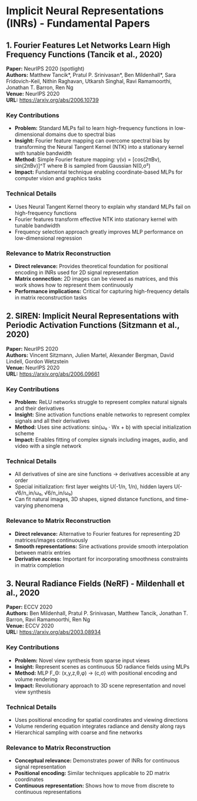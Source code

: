 # Implicit Neural Representations (INRs) - Fundamental Papers

## 1. Fourier Features Let Networks Learn High Frequency Functions (Tancik et al., 2020)
**Paper:** NeurIPS 2020 (spotlight)  
**Authors:** Matthew Tancik*, Pratul P. Srinivasan*, Ben Mildenhall*, Sara Fridovich-Keil, Nithin Raghavan, Utkarsh Singhal, Ravi Ramamoorthi, Jonathan T. Barron, Ren Ng  
**Venue:** NeurIPS 2020  
**URL:** https://arxiv.org/abs/2006.10739

### Key Contributions
- **Problem:** Standard MLPs fail to learn high-frequency functions in low-dimensional domains due to spectral bias
- **Insight:** Fourier feature mapping can overcome spectral bias by transforming the Neural Tangent Kernel (NTK) into a stationary kernel with tunable bandwidth  
- **Method:** Simple Fourier feature mapping: γ(v) = [cos(2πBv), sin(2πBv)]^T where B is sampled from Gaussian N(0,σ²)
- **Impact:** Fundamental technique enabling coordinate-based MLPs for computer vision and graphics tasks

### Technical Details
- Uses Neural Tangent Kernel theory to explain why standard MLPs fail on high-frequency functions
- Fourier features transform effective NTK into stationary kernel with tunable bandwidth
- Frequency selection approach greatly improves MLP performance on low-dimensional regression

### Relevance to Matrix Reconstruction
- **Direct relevance:** Provides theoretical foundation for positional encoding in INRs used for 2D signal representation
- **Matrix connection:** 2D images can be viewed as matrices, and this work shows how to represent them continuously
- **Performance implications:** Critical for capturing high-frequency details in matrix reconstruction tasks

## 2. SIREN: Implicit Neural Representations with Periodic Activation Functions (Sitzmann et al., 2020)
**Paper:** NeurIPS 2020  
**Authors:** Vincent Sitzmann, Julien Martel, Alexander Bergman, David Lindell, Gordon Wetzstein  
**Venue:** NeurIPS 2020  
**URL:** https://arxiv.org/abs/2006.09661

### Key Contributions
- **Problem:** ReLU networks struggle to represent complex natural signals and their derivatives
- **Insight:** Sine activation functions enable networks to represent complex signals and all their derivatives
- **Method:** Uses sine activations: sin(ω₀ · Wx + b) with special initialization scheme
- **Impact:** Enables fitting of complex signals including images, audio, and video with a single network

### Technical Details
- All derivatives of sine are sine functions → derivatives accessible at any order
- Special initialization: first layer weights U(-1/n, 1/n), hidden layers U(-√6/n_in/ω₀, √6/n_in/ω₀)
- Can fit natural images, 3D shapes, signed distance functions, and time-varying phenomena

### Relevance to Matrix Reconstruction  
- **Direct relevance:** Alternative to Fourier features for representing 2D matrices/images continuously
- **Smooth representations:** Sine activations provide smooth interpolation between matrix entries
- **Derivative access:** Important for incorporating smoothness constraints in matrix completion

## 3. Neural Radiance Fields (NeRF) - Mildenhall et al., 2020
**Paper:** ECCV 2020  
**Authors:** Ben Mildenhall, Pratul P. Srinivasan, Matthew Tancik, Jonathan T. Barron, Ravi Ramamoorthi, Ren Ng  
**Venue:** ECCV 2020  
**URL:** https://arxiv.org/abs/2003.08934

### Key Contributions
- **Problem:** Novel view synthesis from sparse input views
- **Insight:** Represent scenes as continuous 5D radiance fields using MLPs
- **Method:** MLP F_Θ: (x,y,z,θ,φ) → (c,σ) with positional encoding and volume rendering
- **Impact:** Revolutionary approach to 3D scene representation and novel view synthesis

### Technical Details
- Uses positional encoding for spatial coordinates and viewing directions
- Volume rendering equation integrates radiance and density along rays
- Hierarchical sampling with coarse and fine networks

### Relevance to Matrix Reconstruction
- **Conceptual relevance:** Demonstrates power of INRs for continuous signal representation
- **Positional encoding:** Similar techniques applicable to 2D matrix coordinates
- **Continuous representation:** Shows how to move from discrete to continuous representations

